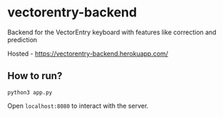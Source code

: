 # vectorentry-backend
Backend for the VectorEntry keyboard with features like correction and prediction

Hosted - https://vectorentry-backend.herokuapp.com/

## How to run?

``` shell
python3 app.py
```

Open `localhost:8080` to interact with the server.
